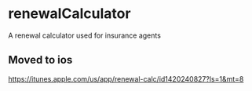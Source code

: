 # renewalCalculator
A renewal calculator used for insurance agents 
## Moved to ios
https://itunes.apple.com/us/app/renewal-calc/id1420240827?ls=1&mt=8

